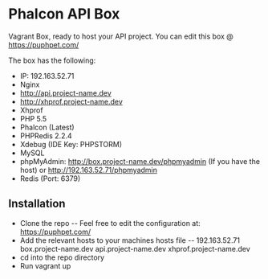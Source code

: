 Phalcon API Box
===============

Vagrant Box, ready to host your API project. You can edit this box @ https://puphpet.com/

The box has the following:

- IP: 192.163.52.71
- Nginx
 - http://api.project-name.dev
 - http://xhprof.project-name.dev
- Xhprof
- PHP 5.5
 - Phalcon (Latest)
 - PHPRedis 2.2.4
- Xdebug (IDE Key: PHPSTORM)
- MySQL
 - phpMyAdmin: http://box.project-name.dev/phpmyadmin (If you have the host) or http://192.163.52.71/phpmyadmin
- Redis (Port: 6379)

Installation
------------

- Clone the repo
-- Feel free to edit the configuration at: https://puphpet.com/
- Add the relevant hosts to your machines hosts file
-- 192.163.52.71 box.project-name.dev api.project-name.dev xhprof.project-name.dev
- cd into the repo directory
- Run vagrant up
